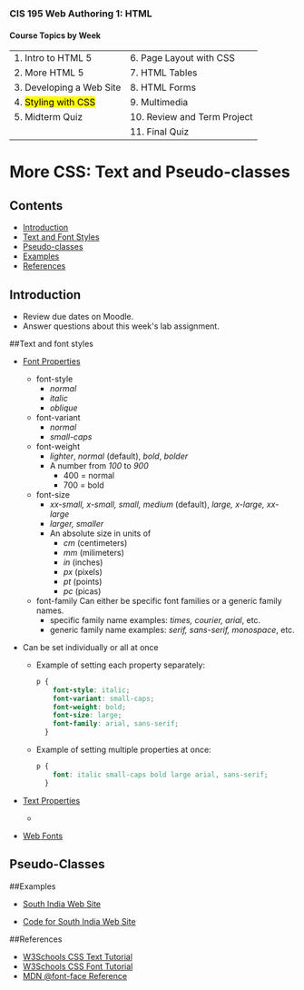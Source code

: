 ### CIS 195 Web Authoring 1: HTML

#### Course Topics by Week

|                                  |                             |
| -------------------------------- | --------------------------- |
| 1. Intro to HTML 5               | 6. Page Layout with CSS     |
| 2. More HTML 5                   | 7. HTML Tables              |
| 3. Developing a Web Site         | 8. HTML Forms               |
| 4. <mark>Styling with CSS</mark> | 9. Multimedia               |
| 5. Midterm Quiz                  | 10. Review and Term Project |
|                                  | 11. Final Quiz              |

# More CSS: Text and Pseudo-classes

## Contents

-   [Introduction](#introduction)
-   [Text and Font Styles](#text-and-font-styles)
-   [Pseudo-classes](#pseudo-classes)
-   [Examples](#examples)
-   [References](#references)

## Introduction

-   Review due dates on Moodle.
-   Answer questions about this week's lab assignment.

##Text and font styles

- <u>Font Properties</u>

  - font-style
    - *normal*
    - *italic*
    - *oblique*
  - font-variant
    - *normal*
    - *small-caps*
  - font-weight
    - *lighter*, *normal* (default), *bold*, *bolder*
    - A number from *100* to *900*
      - 400 = normal
      - 700 = bold
  - font-size
    - *xx-small, x-small, small, medium* (default), *large, x-large, xx-large*
    - *larger, smaller*
    - An absolute size in units of
      - *cm* (centimeters)
      - *mm* (milimeters)
      - *in* (inches)
      - *px* (pixels)
      - *pt* (points)
      - *pc* (picas)
  - font-family
    Can either be specific font families or a generic family names.
    - specific family name examples: *times, courier, arial*, etc.
    - generic family name examples: *serif, sans-serif, monospace*, etc.

- Can be set individually or all at once

  - Example of setting each property separately:

    ```css
    p {
        font-style: italic;
        font-variant: small-caps;
        font-weight: bold;
        font-size: large;
        font-family: arial, sans-serif;
      }
    ```

  - Example of setting multiple properties at once:

    ```css
    p {
        font: italic small-caps bold large arial, sans-serif;
      }
    ```

- <u>Text Properties</u>

  - 

- <u>Web Fonts</u>



## Pseudo-Classes



##Examples

* [South India Web Site](https://lcc-cit.github.io/CIS195-Demos/Unit03/Finished/Index.htm)

* [Code for South India Web Site](https://github.com/LCC-CIT/CIS195-Demos/tree/master/Unit03)

##References

* [W3Schools CSS Text Tutorial](https://www.w3schools.com/css/css_text.asp)
* [W3Schools CSS Font Tutorial](https://www.w3schools.com/css/css_font.asp)
* [MDN @font-face Reference](https://developer.mozilla.org/en-US/docs/Web/CSS/%40font-face)

